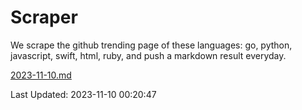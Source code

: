 # Scraper

We scrape the github trending page of these languages: go, python, javascript, swift, html, ruby, and push a markdown result everyday.

[2023-11-10.md](https://github.com/henson/Scraper/blob/master/2023-11-10.md)

Last Updated: 2023-11-10 00:20:47